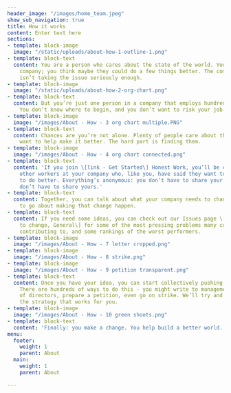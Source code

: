 ```yaml
---
header_image: "/images/home_team.jpeg"
show_sub_navigation: true
title: How it works
content: Enter text here
sections:
- template: block-image
  image: "/static/uploads/about-how-1-outline-1.png"
- template: block-text
  content: You are a person who cares about the state of the world. You work for a
    company; you think maybe they could do a few things better. The company’s leadership
    isn’t taking the issue seriously enough.
- template: block-image
  image: "/static/uploads/about-how-2-org-chart.png"
- template: block-text
  content: But you’re just one person in a company that employs hundreds, or thousands.
    You don’t know where to begin, and you don’t want to risk your job.
- template: block-image
  image: "/images/About - How - 3 org chart multiple.PNG"
- template: block-text
  content: Chances are you’re not alone. Plenty of people care about the world and
    want to help make it better. The hard part is finding them.
- template: block-image
  image: "/images/About - How - 4 org chart connected.png"
- template: block-text
  content: 'If you join \[link - Get Started\] Honest Work, you’ll be connected with
    other workers at your company who, like you, have said they want to push management
    to do better. Everything’s anonymous: you don’t have to share your name and they
    don’t have to share yours.'
- template: block-text
  content: Together, you can talk about what your company needs to change and how
    to go about making that change happen.
- template: block-text
  content: If you need some ideas, you can check out our Issues page \[link - What
    to change, General\] for some of the most pressing problems many companies are
    contributing to, and some rankings of the worst performers.
- template: block-image
  image: "/images/About - How - 7 letter cropped.png"
- template: block-image
  image: "/images/About - How - 8 strike.png"
- template: block-image
  image: "/images/About - How - 9 petition transparent.png"
- template: block-text
  content: Once you have your idea, you can start collectively pushing for change.
    There are hundreds of ways to do this - you might write to management or the board
    of directors, prepare a petition, even go on strike. We’ll try and help you find
    the strategy that works for you.
- template: block-image
  image: "/images/About - How - 10 green shoots.png"
- template: block-text
  content: 'Finally: you make a change. You help build a better world.'
menu:
  footer:
    weight: 1
    parent: About
  main:
    weight: 1
    parent: About

---
```

